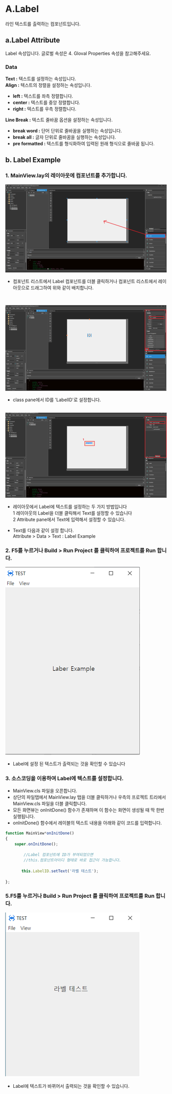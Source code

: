 #  A.Label 
라인 텍스트를 출력하는 컴포넌트입니다.

## a.Label Attribute
Label 속성입니다. 글로벌 속성은 4. Gloval Properties 속성을 참고해주세요.

### **Data**<br>

**Text  :** 텍스트를 설정하는 속성입니다.<br>
**Align   :** 텍스트의 정렬을 설정하는 속성입니다.<br>
* **left  :** 텍스트를 좌측 정렬합니다.<br>
* **center  :** 텍스트를 중앙 정렬합니다.<br>
* **right  :** 텍스트를 우측 정렬합니다.<br>

**Line Break  :** 텍스트 줄바꿈 옵션을 설정하는 속성입니다.<br>
* **break word  :** 단어 단위로 줄바꿈을 실행하는 속성입니다.<br>
* **break all  :** 글자 단위로 줄바꿈을 실행하는 속성입니다.<br>
* **pre formatted  :** 텍스트를 형식화하여 입력된 원래 형식으로 줄바꿈 됩니다.<br>

## b. Label Example

### 1. MainView.lay의 레이아웃에 컴포넌트를 추가합니다.<br>

<img src="./img/Label1.png" ><br>
 * 컴포넌트 리스트에서 Label 컴포넌트를 더블 클릭하거나 컴포넌트 리스트에서 레이아웃으로 드래그하여 위와 같이 배치합니다.<br>
<br>

<img src="./img/Label2.png"><br>

 * class pane에서 ID를 'LabelID'로 설정합니다.<br><br>
 
<img src="./img/Label3.png" ><br>
 * 레이아웃에서 Label에 텍스트를 설정하는 두 가지 방법입니다<br>
1 레이아웃의 Label을 더블 클릭해서 Text를 설정할 수 있습니다<br>
2 Attribute pane에서 Text에 입력해서 설정할 수 있습니다.<br>

 * Text를 다음과 같이 설정 합니다.<br>
Attribute > Data > Text : Label Example<br>

### 2. F5를 누르거나 Build > Run Project 를 클릭하여 프로젝트를 Run 합니다.

<img src="./img/Label4.png" ><br>

 * Label에 설정 된 텍스트가 출력되는 것을 확인할 수 있습니다

### 3. 소스코딩을 이용하여 Label에 텍스트를 설정합니다.<br>

 * MainView.cls 파일을 오픈합니다.<br>
 * 상단의 파일탭에서 MainView.lay 탭을 더블 클릭하거나 우측의 프로젝트 트리에서 MainView.cls 파일을 더블 클릭합니다.<br>
 * 모든 화면뷰는 onInitDone() 함수가 존재하며 이 함수는 화면이 생성될 때 딱 한번 실행됩니다.<br>
 * onInitDone() 함수에서 레이블의 텍스트 내용을 아래와 같이 코드를 입력합니다.<br>
```javascript
function MainView*onInitDone()
{
	super.onInitDone();

        //Label 컴포넌트에 ID가 부여되었으면 
        //this.컴포넌트아이디 형태로 바로 접근이 가능합니다. 
	
	   this.LabelID.setText('라벨 테스트');    
	
};
```

### 5.F5를 누르거나 Build > Run Project 를 클릭하여 프로젝트를 Run 합니다.<br>


<img src="./img/LabelEX.png"><br>

 * Label에 텍스트가 바뀌어서 출력되는 것을 확인할 수 있습니다.<br>